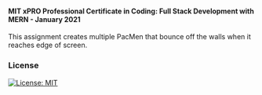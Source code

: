#### MIT xPRO Professional Certificate in Coding: Full Stack Development with MERN - January 2021

This assignment creates multiple PacMen that bounce off the walls when it reaches edge of screen.  

### License
[![License: MIT](https://img.shields.io/badge/License-MIT-yellow.svg)](./LICENSE)








